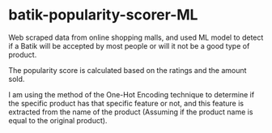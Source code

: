 # batik-popularity-scorer-ML
Web scraped data from online shopping malls, and used ML model to detect if a Batik will be accepted by most people or will it not be a good type of product.

The popularity score is calculated based on the ratings and the amount sold.

I am using the method of the One-Hot Encoding technique to determine if the specific product has that specific feature or not,
and this feature is extracted from the name of the product (Assuming if the product name is equal to the original product).
